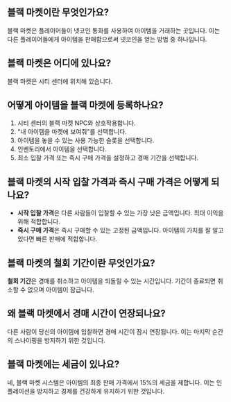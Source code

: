 ## 블랙 마켓이란 무엇인가요?
블랙 마켓은 플레이어들이 넷코인 통화를 사용하여 아이템을 거래하는 곳입니다. 이는 다른 플레이어들에게 아이템을 판매함으로써 넷코인을 얻는 방법 중 하나입니다.

## 블랙 마켓은 어디에 있나요?
블랙 마켓은 시티 센터에 위치해 있습니다.

## 어떻게 아이템을 블랙 마켓에 등록하나요?
1. 시티 센터의 블랙 마켓 NPC와 상호작용합니다.
2. "내 아이템을 마켓에 보여줘"를 선택합니다.
3. 아이템을 놓을 수 있는 사용 가능한 슬롯을 선택합니다.
4. 인벤토리에서 아이템을 선택합니다.
5. 최소 입찰 가격 또는 즉시 구매 가격을 설정하고 경매 기간을 선택합니다.

## 블랙 마켓의 시작 입찰 가격과 즉시 구매 가격은 어떻게 되나요?
- **시작 입찰 가격**은 다른 사람들이 입찰할 수 있는 가장 낮은 금액입니다. 최대 이익을 위해 적합합니다.
- **즉시 구매 가격**은 즉시 구매할 수 있는 고정된 금액입니다. 아이템의 가치를 잘 알고 있다면 빠른 판매에 적합합니다.

## 블랙 마켓의 철회 기간이란 무엇인가요?
**철회 기간**은 경매를 취소하고 아이템을 되돌릴 수 있는 시간입니다. 기간이 종료되면 취소할 수 없으며 아이템이 잠급니다.

## 왜 블랙 마켓에서 경매 시간이 연장되나요?
다른 사람이 당신의 아이템에 입찰하면 경매 시간이 잠시 연장됩니다. 이는 마지막 순간의 스나이핑을 방지하기 위한 것입니다.

## 블랙 마켓에는 세금이 있나요?
네, 블랙 마켓 시스템은 아이템의 최종 판매 가격에서 15%의 세금을 제합니다. 이는 인플레이션을 방지하고 경제를 건강하게 유지하기 위한 것입니다.